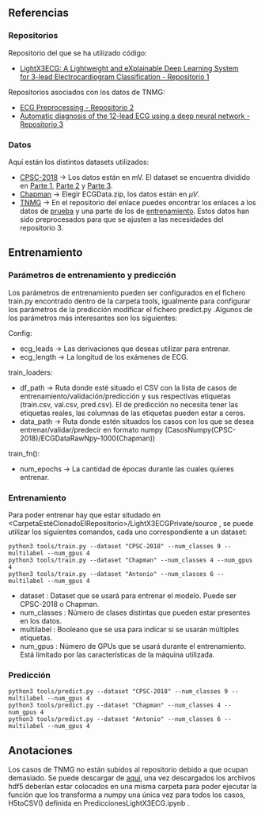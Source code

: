 ## **Referencias**
### **Repositorios**
Repositorio del que se ha utilizado código:

- [LightX3ECG: A Lightweight and eXplainable Deep Learning System <br />for 3-lead Electrocardiogram Classification - Repositorio 1](https://github.com/lhkhiem28/LightX3ECG)<br />

Repositorios asociados con los datos de TNMG:

- [ECG Preprocessing - Repositorio 2](https://github.com/antonior92/ecg-preprocessing/tree/main)<br />
- [Automatic diagnosis of the 12-lead ECG using a deep neural network - Repositorio 3](https://github.com/lhkhiem28/LightX3ECG)<br />

### **Datos**
Aquí están los distintos datasets utilizados:
- [CPSC-2018](http://2018.icbeb.org/Challenge.html) $\rightarrow$ Los datos están en mV. El dataset se encuentra dividido en [Parte 1](http://hhbucket.oss-cn-hongkong.aliyuncs.com/TrainingSet1.zip), [Parte 2](http://hhbucket.oss-cn-hongkong.aliyuncs.com/TrainingSet2.zip) y [Parte 3](http://hhbucket.oss-cn-hongkong.aliyuncs.com/TrainingSet3.zip).<br />
- [Chapman](https://figshare.com/collections/ChapmanECG/4560497/2) $\rightarrow$ Elegir ECGData.zip, los datos están en ${\mu}V$.<br />
- [TNMG](https://github.com/antonior92/ecg-preprocessing/tree/main) $\rightarrow$ En el repositorio del enlace puedes encontrar los enlaces a los datos de [prueba](https://zenodo.org/record/3765780) y una parte de los de [entrenamiento](https://zenodo.org/record/4916206). Estos datos han sido preprocesados para que se ajusten a las necesidades del repositorio 3.<br />

## **Entrenamiento**
### **Parámetros de entrenamiento y predicción**
Los parámetros de entrenamiento pueden ser configurados en el fichero train.py encontrado dentro de la carpeta tools, igualmente para configurar los parámetros de la predicción modificar el fichero predict.py .Algunos de los parámetros más interesantes son los siguientes:

Config:
- ecg_leads $\rightarrow$ Las derivaciones que deseas utilizar para entrenar.<br/>
- ecg_length $\rightarrow$ La longitud de los exámenes de ECG.<br/>

train_loaders:
- df_path $\rightarrow$ Ruta donde esté situado el CSV con la lista de casos de entrenamiento/validación/predicción y sus respectivas etiquetas (train.csv, val.csv, pred.csv). El de predicción no necesita tener las etiquetas reales, las columnas de las etiquetas pueden estar a ceros.<br/>
- data_path $\rightarrow$ Ruta donde estén situados los casos con los que se desea entrenar/validar/predecir en formato numpy (CasosNumpy(CPSC-2018)/ECGDataRawNpy-1000(Chapman))<br/>

train_fn():
- num_epochs $\rightarrow$ La cantidad de épocas durante las cuales quieres entrenar.<br/>
### **Entrenamiento**
Para poder entrenar hay que estar situdado en &lt;CarpetaEstéClonadoElRepositorio>/LightX3ECGPrivate/source , se puede utilizar los siguientes comandos, cada uno correspondiente a un dataset:
```
python3 tools/train.py --dataset "CPSC-2018" --num_classes 9 --multilabel --num_gpus 4
python3 tools/train.py --dataset "Chapman" --num_classes 4 --num_gpus 4
python3 tools/train.py --dataset "Antonio" --num_classes 6 --multilabel --num_gpus 4
```
- dataset : Dataset que se usará para entrenar el modelo. Puede ser CPSC-2018 o Chapman. <br/>
- num_classes : Número de clases distintas que pueden estar presentes en los datos. <br/>
- multilabel : Booleano que se usa para indicar si se usarán múltiples etiquetas. <br/>
- num_gpus : Número de GPUs que se usará durante el entrenamiento. Está limitado por las características de la máquina utilizada.<br/>
### **Predicción**
```
python3 tools/predict.py --dataset "CPSC-2018" --num_classes 9 --multilabel --num_gpus 4
python3 tools/predict.py --dataset "Chapman" --num_classes 4 --num_gpus 4
python3 tools/predict.py --dataset "Antonio" --num_classes 6 --multilabel --num_gpus 4
```
## Anotaciones
Los casos de TNMG no están subidos al repositorio debido a que ocupan demasiado. Se puede descargar de [aquí](https://zenodo.org/record/4916206), una vez descargados los archivos hdf5 deberían estar colocados en una misma carpeta para poder ejecutar la función que los transforma a numpy una única vez para todos los casos, H5toCSV() definida en PrediccionesLightX3ECG.ipynb .